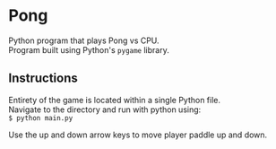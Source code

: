 # Pong 
Python program that plays Pong vs CPU.\
Program built using Python's `pygame` library.

## Instructions
Entirety of the game is located within a single Python file.\
Navigate to the directory and run with python using:\
`$ python main.py`

Use the up and down arrow keys to move player paddle up and down.

